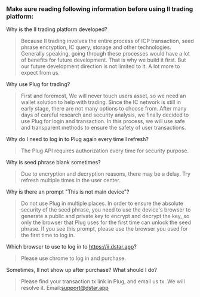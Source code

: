 ### Make sure reading following information before using II trading platform:

Why is the II trading platform developed?

> Because II trading involves the entire process of ICP transaction, seed phrase encryption, IC query, storage and other technologies. Generally speaking, going through these processes would have a lot of benefits for future development. That is why we build it first. But our future development direction is not limited to it. A lot more to expect from us.

Why use Plug for trading?

> First and foremost, We will never touch users asset, so we need an wallet solution to help with trading. Since the IC network is still in early stage, there are not many options to choose from. After many days of careful research and security analysis, we finally decided to use Plug for login and transaction. In this process, we will use safe and transparent methods to ensure the safety of user transactions.

 Why do I need to log in to Plug again every time I refresh?
> The Plug API requires authorization every time for security purpose.

Why is seed phrase blank sometimes?

> Due to encryption and decryption reasons, there may be a delay. Try refresh multiple times in the user center.

Why is there an prompt "This is not main device"?

> Do not use Plug in multiple places. In order to ensure the absolute security of the seed phrase, you need to use the device's browser to generate a public and private key to encrypt and decrypt the key, so only the browser that Plug uses for the first time can unlock the seed phrase. If you see this prompt, please use the browser you used for the first time to log in.

Which browser to use to log in to https://ii.dstar.app?

> Please use chrome to log in and purchase.

Sometimes, II not show up after purchase? What should I do?

> Please find your transaction tx link in Plug, and email us tx. We will resolve it. Email:support@dstar.app
